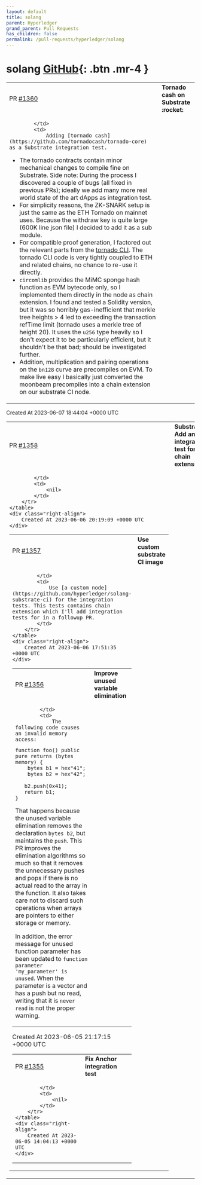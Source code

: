 ```yaml
---
layout: default
title: solang
parent: Hyperledger
grand_parent: Pull Requests
has_children: false
permalink: /pull-requests/hyperledger/solang
---
```


# solang <span class="fs-3 right-align">[GitHub](https://github.com/hyperledger/solang){: .btn .mr-4 }</span>


<div>
    <table>
        <tr>
            <td>
                PR <a href="https://github.com/hyperledger/solang/pull/1360" class=".btn">#1360</a>
            </td>
            <td>
                <b>
                    Tornado cash on Substrate  :rocket: 
                </b>
            </td>
        </tr>
        <tr>
            <td>
                
            </td>
            <td>
                Adding [tornado cash](https://github.com/tornadocash/tornado-core) as a Substrate integration test.

- The tornado contracts contain minor mechanical changes to compile fine on Substrate. Side note: During the process I discovered a couple of bugs (all fixed in previous PRs); ideally we add many more real world state of the art dApps as integration test.
- For simplicity reasons, the ZK-SNARK setup is just the same as the ETH Tornado on mainnet uses. Because the withdraw key is quite large (600K line json file) I decided to add it as a sub module.
- For compatible proof generation, I factored out the relevant parts from the [tornado CLI](https://github.com/tornadocash/tornado-cli). The tornado CLI code is very tightly coupled to ETH and related chains, no chance to re-use it directly. 
- `circomlib` provides the MiMC sponge hash function as EVM bytecode only, so I implemented them directly in the node as chain extension. I found and tested a Solidity version, but it was so horribly gas-inefficient that merkle tree heights > 4 led to exceeding the transaction refTime limit (tornado uses a merkle tree of height 20). It uses the `u256` type heavily so I don't expect it to be particularly efficient, but it shouldn't be that bad; should be investigated further.
- Addition, multiplication and pairing operations on the `bn128` curve are precompiles on EVM. To make live easy I basically just converted the moonbeam precompiles into a chain extension on our substrate CI node.
            </td>
        </tr>
    </table>
    <div class="right-align">
        Created At 2023-06-07 18:44:04 +0000 UTC
    </div>
</div>

<div>
    <table>
        <tr>
            <td>
                PR <a href="https://github.com/hyperledger/solang/pull/1358" class=".btn">#1358</a>
            </td>
            <td>
                <b>
                    Substrate: Add an integration test for chain extensions
                </b>
            </td>
        </tr>
        <tr>
            <td>
                
            </td>
            <td>
                <nil>
            </td>
        </tr>
    </table>
    <div class="right-align">
        Created At 2023-06-06 20:19:09 +0000 UTC
    </div>
</div>

<div>
    <table>
        <tr>
            <td>
                PR <a href="https://github.com/hyperledger/solang/pull/1357" class=".btn">#1357</a>
            </td>
            <td>
                <b>
                    Use custom substrate CI image
                </b>
            </td>
        </tr>
        <tr>
            <td>
                
            </td>
            <td>
                Use [a custom node](https://github.com/hyperledger/solang-substrate-ci) for the integration tests. This tests contains chain extension which I'll add integration tests for in a followup PR.
            </td>
        </tr>
    </table>
    <div class="right-align">
        Created At 2023-06-06 17:51:35 +0000 UTC
    </div>
</div>

<div>
    <table>
        <tr>
            <td>
                PR <a href="https://github.com/hyperledger/solang/pull/1356" class=".btn">#1356</a>
            </td>
            <td>
                <b>
                    Improve unused variable elimination
                </b>
            </td>
        </tr>
        <tr>
            <td>
                
            </td>
            <td>
                The following code causes an invalid memory access:

```solidity
function foo() public pure returns (bytes memory) {
    bytes b1 = hex"41";
    bytes b2 = hex"42";
 
   b2.push(0x41);
   return b1;
}

```

That happens because the unused variable elimination removes the declaration `bytes b2`, but maintains the `push`. This PR improves the elimination algorithms so much so that it removes the unnecessary pushes and pops if there is no actual read to the array in the function. It also takes care not to discard such operations when arrays are pointers to either storage or memory.

In addition, the error message for unused function parameter has been updated to `function parameter 'my_parameter' is unused`. When the parameter is a vector and has a push but no read, writing that it is `never read` is not the proper warning.
            </td>
        </tr>
    </table>
    <div class="right-align">
        Created At 2023-06-05 21:17:15 +0000 UTC
    </div>
</div>

<div>
    <table>
        <tr>
            <td>
                PR <a href="https://github.com/hyperledger/solang/pull/1355" class=".btn">#1355</a>
            </td>
            <td>
                <b>
                    Fix Anchor integration test
                </b>
            </td>
        </tr>
        <tr>
            <td>
                
            </td>
            <td>
                <nil>
            </td>
        </tr>
    </table>
    <div class="right-align">
        Created At 2023-06-05 14:04:13 +0000 UTC
    </div>
</div>

